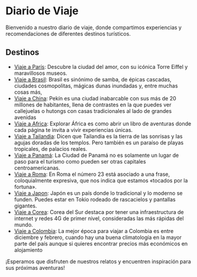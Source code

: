 # Diario de Viaje

Bienvenido a nuestro diario de viaje, donde compartimos experiencias y recomendaciones de diferentes destinos turísticos.

## Destinos

- [Viaje a París](entradas/paris.md): Descubre la ciudad del amor, con su icónica Torre Eiffel y maravillosos museos.
- [Viaje a Brasil](entradas/brasil.md): Brasil es sinónimo de samba, de épicas cascadas, ciudades cosmopolitas, mágicas dunas inundadas y, entre muchas cosas más,
- [Viaje a China](entradas/china.md): Pekín es una ciudad inabarcable con sus más de 20 millones de habitantes, llena de contrastes en la que puedes ver callejuelas o hutongs con casas tradicionales al lado de grandes avenidas
- [Viaje a Africa](entradas/africa.md): Explorar África es como abrir un libro de aventuras donde cada página te invita a vivir experiencias únicas.
- [Viaje a Tailandia](entradas/tailandia.md):  Dicen que Tailandia es la tierra de las sonrisas y las agujas doradas de los templos. Pero también es un paraíso de playas tropicales, de palacios reales.
- [Viaje a Panamá](entradas/panama.md):  La Ciudad de Panamá no es solamente un lugar de paso para el turismo como pueden ser otras capitales centroamericanas.
- [Viaje a Roma](entradas/roma.md): En Roma el número 23 está asociado a una frase, coloquialmente expresiva, que nos indica que estamos «tocados por la fortuna».
- [Viaje a Japon](entradas/japon.md): Japón es un país donde lo tradicional y lo moderno se funden. Puedes estar en Tokio rodeado de rascacielos y pantallas gigantes.
- [Viaje a Corea](entradas/corea.md): Corea del Sur destaca por tener una infraestructura de internet y redes 4G de primer nivel, consideradas las más rápidas del mundo.
- [Viaje a Colombia](entradas/colombia.md): La mejor época para viajar a Colombia es entre diciembre y febrero, cuando hay una buena climatología en la mayor parte del país aunque si quieres encontrar precios más económicos en alojamiento​

¡Esperamos que disfruten de nuestros relatos y encuentren inspiración para sus próximas aventuras!






